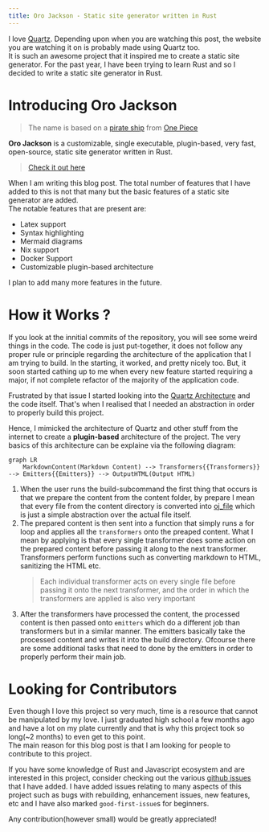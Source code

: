 ```yaml
---
title: Oro Jackson - Static site generator written in Rust
---
```


I love [Quartz](https://quartz.jzhao.xyz/). Depending upon when you are watching this post, the website you are watching it on is probably made using Quartz too. <br/>
It is such an awesome project that it inspired me to create a static site generator. For the past year, I have been trying to learn Rust and so I decided to write a static site generator in Rust.

# Introducing Oro Jackson

> The name is based on a [pirate ship](https://onepiece.fandom.com/wiki/Oro_Jackson) from [One Piece](https://en.wikipedia.org/wiki/One_Piece)

**Oro Jackson** is a customizable, single executable, plugin-based, very fast, open-source, static site generator written in Rust.

> [Check it out here](https://github.com/lovedeepsingh-07/oro-jackson)

When I am writing this blog post. The total number of features that I have added to this is not that many but the basic features of a static site generator are added.<br/>
The notable features that are present are:

- Latex support
- Syntax highlighting
- Mermaid diagrams
- Nix support
- Docker Support
- Customizable plugin-based architecture

I plan to add many more features in the future.

# How it Works ?

If you look at the innitial commits of the repository, you will see some weird things in the code. The code is just put-together, it does not follow any proper rule or principle regarding the architecture of the application that I am trying to build. In the starting, it worked, and pretty nicely too. But, it soon started cathing up to me when every new feature started requiring a major, if not complete refactor of the majority of the application code.

Frustrated by that issue I started looking into the [Quartz Architecture](https://quartz.jzhao.xyz/advanced/architecture) and the code itself. That's when I realised that I needed an abstraction in order to properly build this project.

Hence, I mimicked the architecture of Quartz and other stuff from the internet to create a **plugin-based** architecture of the project. The very basics of this architecture can be explaine via the following diagram:

```mermaid
graph LR
    MarkdownContent(Markdown Content) --> Transformers{{Transformers}} --> Emitters{{Emitters}} --> OutputHTML(Output HTML)
```

1. When the user runs the build-subcommand the first thing that occurs is that we prepare the content from the content folder, by prepare I mean that every file from the content directory is converted into [oj_file](https://github.com/lovedeepsingh-07/oro-jackson/blob/main/src/oj_file.rs) which is just a simple abstraction over the actual file itself.
2. The prepared content is then sent into a function that simply runs a for loop and applies all the `transformers` onto the preaped content. What I mean by applying is that every single transformer does some action on the prepared content before passing it along to the next transformer. Transformers perform functions such as converting markdown to HTML, sanitizing the HTML etc.
   > Each individual transformer acts on every single file before passing it onto the next transformer, and the order in which the transformers are applied is also very important
3. After the transformers have processed the content, the processed content is then passed onto `emitters` which do a different job than transformers but in a similar manner. The emitters basically take the processed content and writes it into the build directory. Ofcourse there are some additional tasks that need to done by the emitters in order to properly perform their main job.

# Looking for Contributors

Even though I love this project so very much, time is a resource that cannot be manipulated by my love. I just graduated high school a few months ago and have a lot on my plate currently and that is why this project took so long(~2 months) to even get to this point.<br/>
The main reason for this blog post is that I am looking for people to contribute to this project.

If you have some knowledge of Rust and Javascript ecosystem and are interested in this project, consider checking out the various [github issues](https://github.com/lovedeepsingh-07/oro-jackson/issues) that I have added. I have added issues relating to many aspects of this project such as bugs with rebuilding, enhancement issues, new features, etc and I have also marked `good-first-issue`s for beginners.

Any contribution(however small) would be greatly appreciated!
